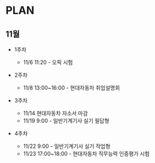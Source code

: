 # PLAN

## 11월

- 1주차
    - 11/6 11:20 - 오픽 시험

- 2주차
    - 11/8 13:00~16:00 - 현대자동차 취업설명회

- 3주차
    - 11/14 현대자동차 자소서 마감
    - 11/19 9:00 - 일반기계기사 실기 필답형

- 4주차
    - 11/22 9:00 - 일반기계기사 실기 작업형
    - 11/23 17:00~18:00 - 현대자동차 직무능력 인증평가 시험

